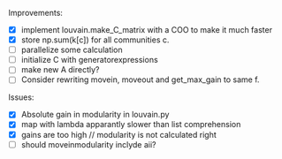 Improvements:
- [x] implement louvain.make_C_matrix with a COO to make it much faster
- [x] store np.sum(k[c]) for all communities c.
- [ ] parallelize some calculation
- [ ] initialize C with generatorexpressions
- [ ] make new A directly?
- [ ] Consider rewriting movein, moveout and get_max_gain to same f.

Issues:
- [x] Absolute gain in modularity in louvain.py
- [x] map with lambda apparantly slower than list comprehension
- [x] gains are too high // modularity is not calculated right
- [ ] should moveinmodularity inclyde aii?